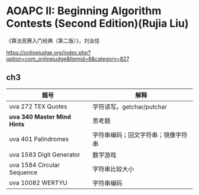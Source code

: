 # AOAPC II: Beginning Algorithm Contests (Second Edition)(Rujia Liu)

《算法竞赛入门经典（第二版）》，刘汝佳

https://onlinejudge.org/index.php?option=com_onlinejudge&Itemid=8&category=827

## ch3

| 题号                          | 解释                               |
| ----------------------------- | ---------------------------------- |
| uva 272 TEX Quotes            | 字符读写。getchar/putchar          |
| **uva 340 Master Mind Hints** | 思考题                             |
| uva 401 Palindromes           | 字符串编码；回文字符串；镜像字符串 |
| uva 1583 Digit Generator      | 数字游戏                           |
| uva 1584 Circular Sequence    | 字符串比较大小                     |
| uva 10082 WERTYU              | 字符串编码                         |





